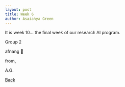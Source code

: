 ```yaml
---
layout: post
title: Week 6
author: Asaiahya Green
---
```


It is week 10... the final week of our research AI program.

Group 2 

afnang 👋

from,

A.G.

[Back](./)

